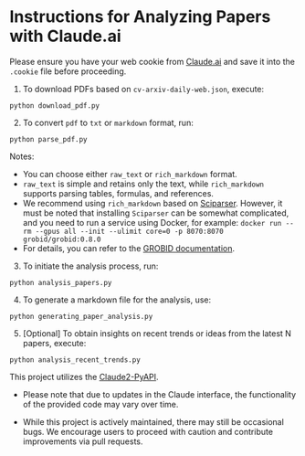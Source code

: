 # Instructions for Analyzing Papers with Claude.ai

Please ensure you have your web cookie from [Claude.ai](https://claude.ai/) and save it into the `.cookie` file before proceeding.

1. To download PDFs based on `cv-arxiv-daily-web.json`, execute:

```shell
python download_pdf.py
```

2. To convert `pdf` to `txt` or `markdown` format, run:

```shell
python parse_pdf.py
```

Notes: 

* You can choose either `raw_text` or `rich_markdown` format.
* `raw_text` is simple and retains only the text, while `rich_markdown` supports parsing tables, formulas, and references.
* We recommend using `rich_markdown` based on [Sciparser](https://github.com/davendw49/sciparser). However, it must be noted that installing `Sciparser` can be somewhat complicated, and you need to run a service using Docker, for example:
```docker run --rm --gpus all --init --ulimit core=0 -p 8070:8070 grobid/grobid:0.8.0```
* For details, you can refer to the [GROBID documentation](https://grobid.readthedocs.io/en/latest/Run-Grobid/).

3. To initiate the analysis process, run:

```shell
python analysis_papers.py
```

4. To generate a markdown file for the analysis, use:

```shell
python generating_paper_analysis.py
```


5. [Optional] To obtain insights on recent trends or ideas from the latest N papers, execute:

```shell
python analysis_recent_trends.py
```

This project utilizes the [Claude2-PyAPI](https://github.com/wwwzhouhui/Claude2-PyAPI).


* Please note that due to updates in the Claude interface, the functionality of the provided code may vary over time.

* While this project is actively maintained, there may still be occasional bugs. We encourage users to proceed with caution and contribute improvements via pull requests.
